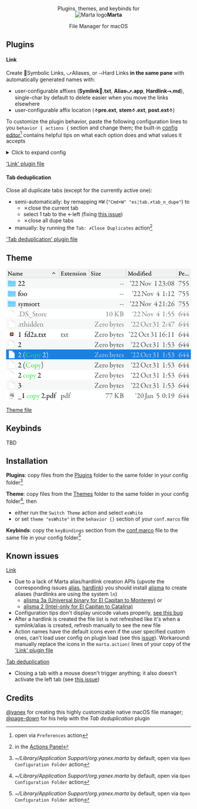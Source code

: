 <p align="center">
Plugins, themes, and keybinds for
<br>
<img src="https://marta.sh/images/icon_128.png" alt="Marta logo" width="48" height="48"/><strong>Marta</strong>
</p>
<p align="center">  
File Manager for macOS
</p>

## Plugins

#### Link
Create 🔗Symbolic Links, ⤻Aliases, or ⤑Hard Links __in the same pane__ with automatically generated names with:

  - user-configurable affixes (__Symlink🔗.txt__, __Alias⤻.app__, __Hardlink⤑.md__), single-char by default to delete easier when you move the links elsewhere
  - user-configurable affix location (__⎀pre.ext__, __stem⎀.ext__,  __post.ext⎀__)

To customize the plugin behavior, paste the following configuration lines to you `behavior { actions {` section and change them; the built-in [config editor](https://marta.sh/docs/configuration/editor/)[^1] contains helpful tips on what each option does and what values it accepts
<details>
  <summary>Click to expand config</summary>

```
  "es¦file.link.affixSym"  	"🔗"
  "es¦file.link.affixAlias"	"⤻"
  "es¦file.link.affixHard" 	"⤑"
  "es¦file.link.spot"      	"stem"
  "es¦file.link.maxLinkNo" 	1
  "es¦file.link.maxIterNo" 	0
  "es¦file.link.binAlias"  	"/usr/local/bin/alisma"
  "es¦file.link.binHard"   	"/usr/local/opt/coreutils/libexec/gnubin/ln"
```

</details>

['Link' plugin file](https://github.com/eugenesvk/Marta.ext/blob/main/Plugins/es¦file_link.lua)

#### Tab deduplication
Close all duplicate tabs (except for the currently active one): 

  - semi-automatically: by remapping <kbd>⌘</kbd><kbd>W</kbd> (`"Cmd+W" "es¦tab.✗tab_n_dupe"`) to
    + ✗close the current tab
    + select 1 tab to the ←left (fixing [this issue](https://github.com/marta-file-manager/marta-issues/issues/967))
    + ✗close all dupe tabs
  - manually: by running the `Tab: ✗Close Duplicates` action[^2] 

['Tab deduplication' plugin file](https://github.com/eugenesvk/Marta.ext/blob/main/Plugins/es¦tab_✗dupe.lua)

## Theme

![Pane colors](<./img/Marta Pane.png>)

[Theme file](https://github.com/eugenesvk/Marta.ext/blob/main/Themes/esWhite.theme)

## Keybinds
TBD

## Installation

__Plugins__: copy files from the [Plugins](https://github.com/eugenesvk/Marta.ext/blob/main/Plugins) folder to the same folder in your config folder[^3]

__Theme__: copy files from the [Themes](https://github.com/eugenesvk/Marta.ext/blob/main/Themes) folder to the same folder in your config folder[^3], then

  - either run the `Switch Theme` action and select `esWhite`
  - or set `theme "esWhite"` in the `behavior {}` section of your `conf.marco` file


__Keybinds__: copy the `keyBindings` section from the [conf.marco](https://github.com/eugenesvk/Marta.ext/blob/main/conf.marco) file to the same file in your config folder[^3]

[^1]: open via `Preferences` action
[^2]: in the [Actions Panel](https://marta.sh/docs/core/actions/#actions-panel)
[^3]: _~/Library/Application Support/org.yanex.marta_ by default, open via `Open Configuration Folder` action

## Known issues

[Link](<https://github.com/eugenesvk/Marta.ext#Link>)

  - Due to a lack of Marta alias/hardlink creation APIs (upvote the corresponding issues [alias](https://github.com/marta-file-manager/marta-issues/issues/351), [hardlink](https://github.com/marta-file-manager/marta-issues/issues/981)) you should install [alisma](https://eclecticlight.co/taccy-signet-precize-alifix-utiutility-alisma/) to create aliases (hardlinks are using the system `ln`)
    - [alisma 3a (Universal binary for El Capitan to Monterey)](https://eclecticlightdotcom.files.wordpress.com/2022/02/alisma3a.zip) or 
    - [alisma 2 (Intel-only for El Capitan to Catalina)](https://eclecticlightdotcom.files.wordpress.com/2019/06/alisma2.zip)
  - Configuration tips don't display unicode values properly, [see this bug](https://github.com/marta-file-manager/marta-issues/issues/975 )
  - After a hardlink is created the file list is not refreshed like it's when a symlink/alias is created, refresh manually to see the new file
  - Action names have the default icons even if the user specified custom ones, can't load user config on plugin load (see this [issue](https://github.com/marta-file-manager/marta-issues/issues/983)). Workaround: manually replace the icons in the `marta.action(` lines of your copy of the ['Link' plugin file](https://github.com/eugenesvk/Marta.ext/blob/main/Plugins/es¦file_link.lua)

[Tab deduplication](<https://github.com/eugenesvk/Marta.ext#Tab-deduplication>)

  - Closing a tab with a mouse doesn't trigger anything; it also doesn't activate the left tab (see [this issue](https://github.com/marta-file-manager/marta-issues/issues/969))

## Credits

[@yanex](https://github.com/yanex) for creating this highly customizable native macOS file manager;
[@page-down](https://github.com/page-down) for his help with the _Tab deduplication_ plugin
